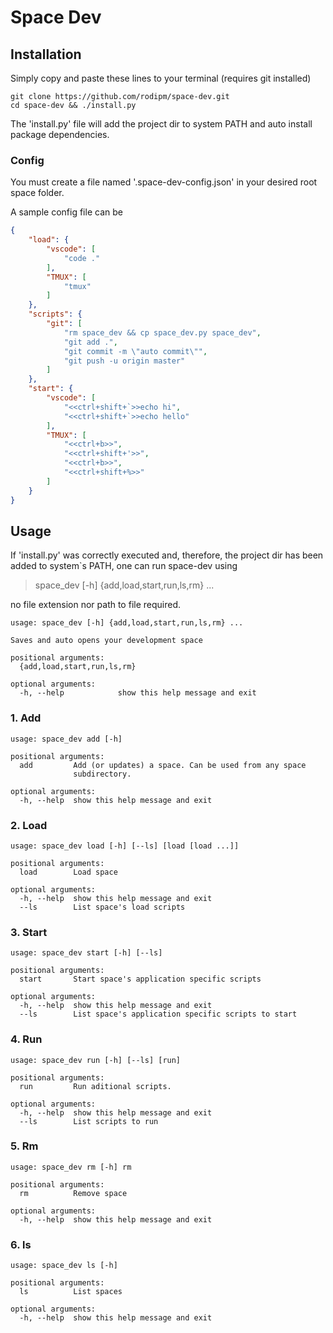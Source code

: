 # Space Dev #

## Installation ##

Simply copy and paste these lines to your terminal (requires git installed)

```
git clone https://github.com/rodipm/space-dev.git
cd space-dev && ./install.py
```
The 'install.py' file will add the project dir to system PATH and auto install package dependencies.

### Config ###

You must create a file named '.space-dev-config.json' in your desired root space folder.

A sample config file can be

```json
{
    "load": {
        "vscode": [
            "code ."
        ],
        "TMUX": [
            "tmux"
        ]
    },
    "scripts": {
        "git": [
            "rm space_dev && cp space_dev.py space_dev",
            "git add .",
            "git commit -m \"auto commit\"",
            "git push -u origin master"
        ]
    },
    "start": {
        "vscode": [
            "<<ctrl+shift+`>>echo hi",
            "<<ctrl+shift+`>>echo hello"
        ],
        "TMUX": [
            "<<ctrl+b>>",
            "<<ctrl+shift+'>>",
            "<<ctrl+b>>",
            "<<ctrl+shift+%>>"
        ]
    }
}
```

## Usage ##

If 'install.py' was correctly executed and, therefore, the project dir has been added to system`s PATH, one can run space-dev using

> space_dev [-h] {add,load,start,run,ls,rm} ...


no file extension nor path to file required.

```
usage: space_dev [-h] {add,load,start,run,ls,rm} ...

Saves and auto opens your development space

positional arguments:
  {add,load,start,run,ls,rm}

optional arguments:
  -h, --help            show this help message and exit
```

### 1. Add ###
```
usage: space_dev add [-h]

positional arguments:
  add         Add (or updates) a space. Can be used from any space
              subdirectory.

optional arguments:
  -h, --help  show this help message and exit
```

### 2. Load ###
```
usage: space_dev load [-h] [--ls] [load [load ...]]

positional arguments:
  load        Load space

optional arguments:
  -h, --help  show this help message and exit
  --ls        List space's load scripts
```

### 3. Start ###
```
usage: space_dev start [-h] [--ls]

positional arguments:
  start       Start space's application specific scripts

optional arguments:
  -h, --help  show this help message and exit
  --ls        List space's application specific scripts to start
```

### 4. Run ###
```
usage: space_dev run [-h] [--ls] [run]

positional arguments:
  run         Run aditional scripts.

optional arguments:
  -h, --help  show this help message and exit
  --ls        List scripts to run
```

### 5. Rm ###
```
usage: space_dev rm [-h] rm

positional arguments:
  rm          Remove space

optional arguments:
  -h, --help  show this help message and exit
```

### 6. ls ###
```
usage: space_dev ls [-h]

positional arguments:
  ls          List spaces

optional arguments:
  -h, --help  show this help message and exit
```